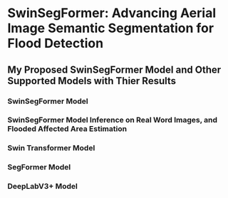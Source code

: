 # SwinSegFormer: Advancing Aerial Image Semantic Segmentation for Flood Detection
## My Proposed SwinSegFormer Model and Other Supported Models with Thier Results

### SwinSegFormer Model
### SwinSegFormer Model Inference on Real Word Images, and Flooded Affected Area Estimation
### Swin Transformer Model
### SegFormer Model
### DeepLabV3+ Model
